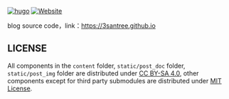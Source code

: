 [![hugo](https://img.shields.io/badge/powered%20by-hugo-orange)](https://gohugo.io/)
[![Website](https://img.shields.io/website?url=https%3A%2F%2F3santree.github.io)](https://3santree.github.io)

blog source code，link：<https://3santree.github.io>

## LICENSE

All components in the `content` folder, `static/post_doc` folder, `static/post_img` folder are distributed under [CC BY-SA 4.0](https://creativecommons.org/licenses/by-sa/4.0/), other components except for third party submodules are distributed under [MIT License](LICENSE).

